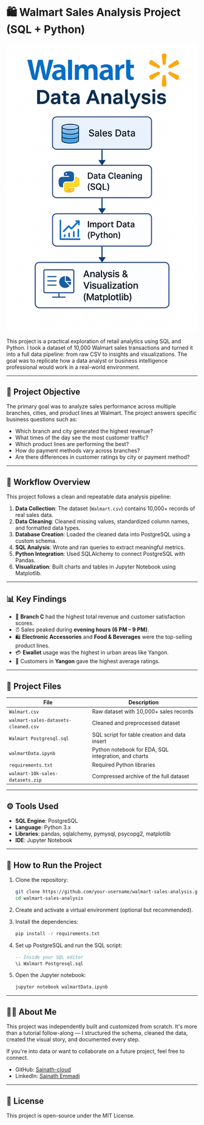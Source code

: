 
# 🛍️ Walmart Sales Analysis Project (SQL + Python)

![Walmart Data Analysis](Walmart-Data-Analysis.png)

This project is a practical exploration of retail analytics using SQL and Python. I took a dataset of 10,000 Walmart sales transactions and turned it into a full data pipeline: from raw CSV to insights and visualizations. The goal was to replicate how a data analyst or business intelligence professional would work in a real-world environment.

---

## 🧠 Project Objective

The primary goal was to analyze sales performance across multiple branches, cities, and product lines at Walmart. The project answers specific business questions such as:

- Which branch and city generated the highest revenue?
- What times of the day see the most customer traffic?
- Which product lines are performing the best?
- How do payment methods vary across branches?
- Are there differences in customer ratings by city or payment method?

---

## 🔄 Workflow Overview

This project follows a clean and repeatable data analysis pipeline:

1. **Data Collection**: The dataset (`Walmart.csv`) contains 10,000+ records of real sales data.
2. **Data Cleaning**: Cleaned missing values, standardized column names, and formatted data types.
3. **Database Creation**: Loaded the cleaned data into PostgreSQL using a custom schema.
4. **SQL Analysis**: Wrote and ran queries to extract meaningful metrics.
5. **Python Integration**: Used SQLAlchemy to connect PostgreSQL with Pandas.
6. **Visualization**: Built charts and tables in Jupyter Notebook using Matplotlib.

---

## 📊 Key Findings

- 🏪 **Branch C** had the highest total revenue and customer satisfaction scores.
- ⏰ Sales peaked during **evening hours (6 PM – 9 PM)**.
- 🛍️ **Electronic Accessories** and **Food & Beverages** were the top-selling product lines.
- 💳 **Ewallet** usage was the highest in urban areas like Yangon.
- 🌆 Customers in **Yangon** gave the highest average ratings.

---

## 📂 Project Files

| File | Description |
|------|-------------|
| `Walmart.csv` | Raw dataset with 10,000+ sales records |
| `walmart-sales-datasets-cleaned.csv` | Cleaned and preprocessed dataset |
| `Walmart Postgresql.sql` | SQL script for table creation and data insert |
| `walmartData.ipynb` | Python notebook for EDA, SQL integration, and charts |
| `requirements.txt` | Required Python libraries |
| `walmart-10k-sales-datasets.zip` | Compressed archive of the full dataset |

---

## ⚙️ Tools Used

- **SQL Engine**: PostgreSQL
- **Language**: Python 3.x
- **Libraries**: pandas, sqlalchemy, pymysql, psycopg2, matplotlib
- **IDE**: Jupyter Notebook

---

## 🚀 How to Run the Project

1. Clone the repository:
    ```bash
    git clone https://github.com/your-username/walmart-sales-analysis.git
    cd walmart-sales-analysis
    ```

2. Create and activate a virtual environment (optional but recommended).

3. Install the dependencies:
    ```bash
    pip install -r requirements.txt
    ```

4. Set up PostgreSQL and run the SQL script:
    ```sql
    -- Inside your SQL editor
    \i Walmart Postgresql.sql
    ```

5. Open the Jupyter notebook:
    ```bash
    jupyter notebook walmartData.ipynb
    ```

---

## 🙋‍♂️ About Me

This project was independently built and customized from scratch. It's more than a tutorial follow-along — I structured the schema, cleaned the data, created the visual story, and documented every step.

If you're into data or want to collaborate on a future project, feel free to connect.

- GitHub: [Sainath-cloud](https://github.com/Sainath-cloud)
- LinkedIn: [Sainath Emmadi](https://www.linkedin.com/in/sai-n-emmadi)

---

## 📄 License

This project is open-source under the MIT License.
